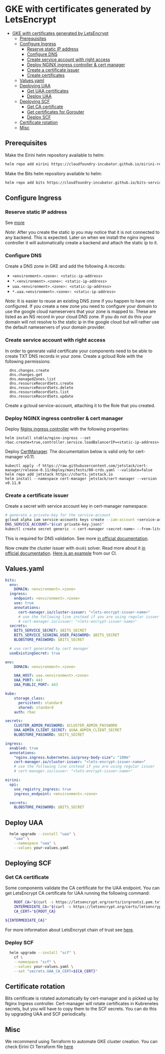
# GKE with certificates generated by LetsEncrypt

- [GKE with certificates generated by LetsEncrypt](#gke-with-certificates-generated-by-letsencrypt)
  - [Prerequisites](#prerequisites)
  - [Configure Ingress](#configure-ingress)
    - [Reserve static IP address](#reserve-static-ip-address)
    - [Configure DNS](#configure-dns)
    - [Create service account with right access](#create-service-account-with-right-access)
    - [Deploy NGINX ingress controller & cert manager](#deploy-nginx-ingress-controller--cert-manager)
    - [Create a certificate issuer](#create-a-certificate-issuer)
    - [Create certificates](#create-certificates)
  - [Values.yaml](#valuesyaml)
  - [Deploying UAA](#deploying-uaa)
    - [Get UAA certificates](#get-uaa-certificates)
    - [Deploy UAA](#deploy-uaa)
  - [Deploying SCF](#deploying-scf)
    - [Get CA certificate](#get-ca-certificate)
    - [Get certificates for Gorouter](#get-certificates-for-gorouter)
    - [Deploy SCF](#deploy-scf)
  - [Certificate rotation](#certificate-rotation)
  - [Misc](#misc)

## Prerequisites

Make the Eirini helm repository available to helm:

```bash
helm repo add eirini https://cloudfoundry-incubator.github.io/eirini-release
```

Make the Bits helm repository available to helm:

```bash
helm repo add bits https://cloudfoundry-incubator.github.io/bits-service-release/helm
```

## Configure Ingress

### Reserve static IP address

See [more](https://cloud.google.com/compute/docs/ip-addresses/reserve-static-external-ip-address)

*Note*: After you create the static ip you may notice that it is not connected to
any backend. This is expected. Later on when we install the nginx ingress
controller it will automatically create a backend and attach the static ip to
it.

### Configure DNS

Create a DNS zone in GKE and add the following A records:

- `<environment>.<zone>: <static-ip-address>`
- `*.<environment>.<zone>: <static-ip-address>`
- `uaa.<environment>.<zone>: <static-ip-address>`
- `*.uaa.<environment>.<zone>: <static-ip-address>`

*Note*: It is easier to reuse an existing DNS zone if you happen to have one
configured. If you create a new zone you need to configure your domain to
use the google cloud nameservers that your zone is mapped to. These are listed
as an NS record in your cloud DNS zone. If you do not do this your domain will
not resolve to the static ip in the google cloud but will rather use the default
nameservers of your domain provider.

### Create service account with right access

In order to generate valid certificate your components need to be able to create TXT DNS records in your zone.
Create a gcloud Role with the following permissions:

```text
  dns.changes.create
  dns.changes.get
  dns.managedZones.list
  dns.resourceRecordSets.create
  dns.resourceRecordSets.delete
  dns.resourceRecordSets.list
  dns.resourceRecordSets.update
```

Create a gcloud service-account, attaching it to the Role that you created.

### Deploy NGINX ingress controller & cert manager

Deploy [Nginx ingress controller](https://hub.helm.sh/charts/stable/nginx-ingress) with the following properties:

```
helm install stable/nginx-ingress --set rbac.create=true,controller.service.loadBalancerIP=<static-ip-address>
```

Deploy [CertManager](https://hub.helm.sh/charts/jetstack/cert-manager).
The documentation below is valid only for cert-manager v0.11.

```
kubectl apply -f https://raw.githubusercontent.com/jetstack/cert-manager/release-0.11/deploy/manifests/00-crds.yaml --validate=false 
helm repo add jetstack https://charts.jetstack.io
helm install --namespace cert-manager jetstack/cert-manager --version v0.11.0
```

### Create a certificate issuer

Create a secret with service account key in cert-manager namespace:

```bash
# generate a private-key for the service-account
gcloud alpha iam service-accounts keys create --iam-account <service-account-id> private-key.json
DNS_SERVICE_ACCOUNT="$(cat private-key.json)"
kubectl create secret generic -n cert-manager <secret-name> --from-literal=service-account.json="$DNS_SERVICE_ACCOUNT"
```

This is required for DNS validation. See more
[in official documentation](https://docs.cert-manager.io/en/latest/tutorials/acme/dns-validation.html).

Now create the cluster issuer with `dns01` solver. Read more about it [in official documentation](https://docs.cert-manager.io/en/latest/tasks/issuers/index.html). [Here is an example](https://raw.githubusercontent.com/cloudfoundry-incubator/eirini-ci/master/cert-manager/letsencrypt-dns-issuer.yaml) from our CI.

## Values.yaml

```yaml
bits:
  env:
    DOMAIN: <environment>.<zone>
  ingress:
    endpoint: <environment>.<zone>
    use: true
    annotations:
      cert-manager.io/cluster-issuer: "<lets-encrypt-issuer-name>"
      # use the following line instead if you are using regular issuer
      # cert-manager.io/issuer: "<lets-encrypt-issuer-name>"
  secrets:
    BITS_SERVICE_SECRET: $BITS_SECRET
    BITS_SERVICE_SIGNING_USER_PASSWORD: $BITS_SECRET
    BLOBSTORE_PASSWORD: $BITS_SECRET

  # use cert generated by cert manager
  useExistingSecret: true

env:
    DOMAIN: <environment>.<zone>

    UAA_HOST: uaa.<environment>.<zone>
    UAA_PORT: 443
    UAA_PUBLIC_PORT: 443

kube:
    storage_class:
      persistent: standard
      shared: standard
    auth: rbac

secrets:
    CLUSTER_ADMIN_PASSWORD: $CLUSTER_ADMIN_PASSWORD
    UAA_ADMIN_CLIENT_SECRET: $UAA_ADMIN_CLIENT_SECRET
    BLOBSTORE_PASSWORD: $BITS_SECRET

ingress:
  enabled: true
  annotations:
    "nginx.ingress.kubernetes.io/proxy-body-size": "100m"
    cert-manager.io/cluster-issuer: "<lets-encrypt-issuer-name>"
    # use the following line instead if you are using regular issuer
    # cert-manager.io/issuer: "<lets-encrypt-issuer-name>"

eirini:
  opi:
    use_registry_ingress: true
    ingress_endpoint: <environment>.<zone>

  secrets:
    BLOBSTORE_PASSWORD: $BITS_SECRET
```

## Deploy UAA

```bash
  helm upgrade --install "uaa" \
    "uaa" \
    --namespace "uaa" \
    --values your-values.yaml
```

## Deploying SCF

### Get CA certificate

Some components validate the CA certificate for the UAA endpoint. You can get LetsEncrypt CA certificate for UAA running the following command:

```bash
    ROOT_CA="$(curl -s https://letsencrypt.org/certs/isrgrootx1.pem.txt)"
    INTERMEDIATE_CA="$(curl -s https://letsencrypt.org/certs/letsencryptauthorityx3.pem.txt)"
    CA_CERT="${ROOT_CA}

${INTERMEDIATE_CA}"
```

For more information about LetsEncrypt chain of trust see [here](https://letsencrypt.org/certificates/).

### Deploy SCF

```bash
  helm upgrade --install "scf" \
    cf \
    --namespace "scf" \
    --values your-values.yaml \
    --set "secrets.UAA_CA_CERT=${CA_CERT}"
```

## Certificate rotation

Bits certificate is rotated automatically by cert-manager and is picked up by Nginx Ingress controller.
Cert-manager will rotate certificates in Kubrenetes secrets, but you will have to copy them to the SCF secrets.
You can do this by upgrading UAA and SCF periodically.

## Misc

We recommend using Terraform to automate GKE cluster creation. You can check Eirini CI Terraform file [here](https://raw.githubusercontent.com/cloudfoundry-incubator/eirini-ci/master/gke-cluster/terraform.tf)
